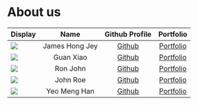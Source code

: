 # About us

Display | Name | Github Profile | Portfolio 
--------|:----:|:--------------:|:---------:
![](https://www.comp.nus.edu.sg/~stevenha/images/sh7.jpg) | James Hong Jey | [Github](https://github.com/James-Hong-Jey) | [Portfolio](docs/team/jameshong.md)
![](https://via.placeholder.com/100.png?text=Photo) | Guan Xiao | [Github](https://github.com/StevenGX12) | [Portfolio](docs/team/guanxiao.md)
![](https://via.placeholder.com/100.png?text=Photo) | Ron John | [Github](https://github.com/) | [Portfolio](docs/team/johndoe.md)
![](https://via.placeholder.com/100.png?text=Photo) | John Roe | [Github](https://github.com/) | [Portfolio](docs/team/johndoe.md)
![](https://via.placeholder.com/100.png?text=Photo) | Yeo Meng Han |          [Github](https://github.com/yeo-menghan)           | [Portfolio](https://linkedin.com/in/yeo-meng-han/)
